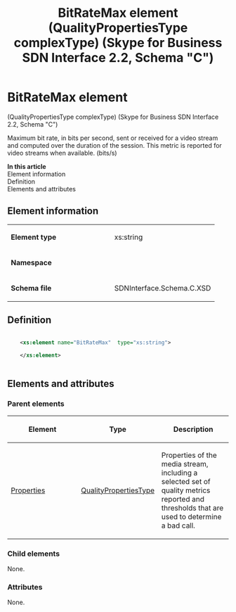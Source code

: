 ﻿---
title: BitRateMax element (QualityPropertiesType complexType) (Skype for Business SDN Interface 2.2, Schema "C")
TOCTitle: BitRateMax element
ms:assetid: 5295682e-f606-eacb-b3db-bab7bfb176d1
ms:mtpsurl: https://msdn.microsoft.com/en-us/library/Mt404708(v=office.16)
ms:contentKeyID: 68250621
ms.date: 08/24/2015
mtps_version: v=office.16
dev_langs:
- xml
---

# BitRateMax element 

(QualityPropertiesType complexType) (Skype for Business SDN Interface 2.2, Schema \"C\")

Maximum bit rate, in bits per second, sent or received for a video stream and computed over the duration of the session. This metric is reported for video streams when available. (bits/s)

**In this article**  
Element information  
Definition  
Elements and attributes  

## Element information

<table>
<colgroup>
<col style="width: 50%" />
<col style="width: 50%" />
</colgroup>
<tbody>
<tr class="odd">
<td><p><strong>Element type</strong></p></td>
<td><p>xs:string</p></td>
</tr>
<tr class="even">
<td><p><strong>Namespace</strong></p></td>
<td><p></p></td>
</tr>
<tr class="odd">
<td><p><strong>Schema file</strong></p></td>
<td><p>SDNInterface.Schema.C.XSD</p></td>
</tr>
</tbody>
</table>


## Definition

```xml

    <xs:element name="BitRateMax"  type="xs:string">
    
    </xs:element>
  
```

## Elements and attributes

### Parent elements

<table>
<colgroup>
<col style="width: 33%" />
<col style="width: 33%" />
<col style="width: 33%" />
</colgroup>
<thead>
<tr class="header">
<th><p>Element</p></th>
<th><p>Type</p></th>
<th><p>Description</p></th>
</tr>
</thead>
<tbody>
<tr class="odd">
<td><p><a href="properties-element-qualitytype-complextype-skype-for-business-sdn-interface-2-2-schema-c.md">Properties</a></p></td>
<td><p><a href="qualitypropertiestype-complextype-skype-for-business-sdn-interface-2-2-schema-c.md">QualityPropertiesType</a></p></td>
<td><p>Properties of the media stream, including a selected set of quality metrics reported and thresholds that are used to determine a bad call.</p></td>
</tr>
</tbody>
</table>


### Child elements

None.

### Attributes

None.

